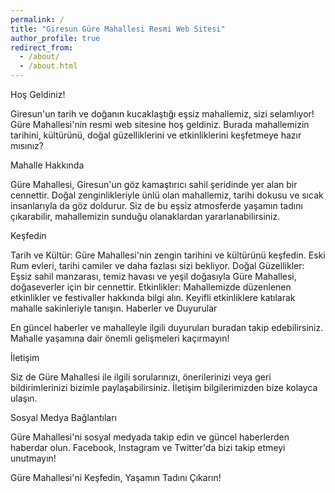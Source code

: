```yaml
---
permalink: /
title: "Giresun Güre Mahallesi Resmi Web Sitesi"
author_profile: true
redirect_from: 
  - /about/
  - /about.html
---
```



Hoş Geldiniz!

Giresun'un tarih ve doğanın kucaklaştığı eşsiz mahallemiz, sizi selamlıyor! Güre Mahallesi'nin resmi web sitesine hoş geldiniz. Burada mahallemizin tarihini, kültürünü, doğal güzelliklerini ve etkinliklerini keşfetmeye hazır mısınız?

Mahalle Hakkında

Güre Mahallesi, Giresun'un göz kamaştırıcı sahil şeridinde yer alan bir cennettir. Doğal zenginlikleriyle ünlü olan mahallemiz, tarihi dokusu ve sıcak insanlarıyla da göz doldurur. Siz de bu eşsiz atmosferde yaşamın tadını çıkarabilir, mahallemizin sunduğu olanaklardan yararlanabilirsiniz.

Keşfedin

Tarih ve Kültür: Güre Mahallesi'nin zengin tarihini ve kültürünü keşfedin. Eski Rum evleri, tarihi camiler ve daha fazlası sizi bekliyor.
Doğal Güzellikler: Eşsiz sahil manzarası, temiz havası ve yeşil doğasıyla Güre Mahallesi, doğaseverler için bir cennettir.
Etkinlikler: Mahallemizde düzenlenen etkinlikler ve festivaller hakkında bilgi alın. Keyifli etkinliklere katılarak mahalle sakinleriyle tanışın.
Haberler ve Duyurular

En güncel haberler ve mahalleyle ilgili duyuruları buradan takip edebilirsiniz. Mahalle yaşamına dair önemli gelişmeleri kaçırmayın!

İletişim

Siz de Güre Mahallesi ile ilgili sorularınızı, önerilerinizi veya geri bildirimlerinizi bizimle paylaşabilirsiniz. İletişim bilgilerimizden bize kolayca ulaşın.

Sosyal Medya Bağlantıları

Güre Mahallesi'ni sosyal medyada takip edin ve güncel haberlerden haberdar olun. Facebook, Instagram ve Twitter'da bizi takip etmeyi unutmayın!

Güre Mahallesi'ni Keşfedin, Yaşamın Tadını Çıkarın!